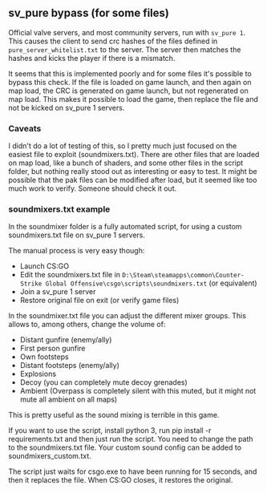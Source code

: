 ## sv\_pure bypass (for some files)
Official valve servers, and most community servers, run with `sv_pure 1`. This causes the client to send crc hashes of the files defined in `pure_server_whitelist.txt` to the server. The server then matches the hashes and kicks the player if there is a mismatch.

It seems that this is implemented poorly and for some files it's possible to bypass this check. If the file is loaded on game launch, and then again on map load, the CRC is generated on game launch, but not regenerated on map load. This makes it possible to load the game, then replace the file and not be kicked on sv_pure 1 servers.

### Caveats
I didn't do a lot of testing of this, so I pretty much just focused on the easiest file to exploit (soundmixers.txt). There are other files that are loaded on map load, like a bunch of shaders, and some other files in the script folder, but nothing really stood out as interesting or easy to test. It might be possible that the pak files can be modified after load, but it seemed like too much work to verify. Someone should check it out.

### soundmixers.txt example
In the soundmixer folder is a fully automated script, for using a custom soundmixers.txt file on sv_pure 1 servers.

The manual process is very easy though:

* Launch CS:GO
* Edit the soundmixers.txt file in `D:\Steam\steamapps\common\Counter-Strike Global Offensive\csgo\scripts\soundmixers.txt` (or equivalent)
* Join a sv_pure 1 server
* Restore original file on exit (or verify game files)

In the soundmixer.txt file you can adjust the different mixer groups. This allows to, among others, change the volume of:

* Distant gunfire (enemy/ally)
* First person gunfire
* Own footsteps
* Distant footsteps (enemy/ally)
* Explosions
* Decoy (you can completely mute decoy grenades)
* Ambient (Overpass is completely silent with this muted, but it might not mute all ambient on all maps)

This is pretty useful as the sound mixing is terrible in this game.

If you want to use the script, install python 3, run pip install -r requirements.txt and then just run the script. You need to change the path to the soundmixers.txt file. Your custom sound config can be added to soundmixers_custom.txt.

The script just waits for csgo.exe to have been running for 15 seconds, and then it replaces the file. When CS:GO closes, it restores the original.